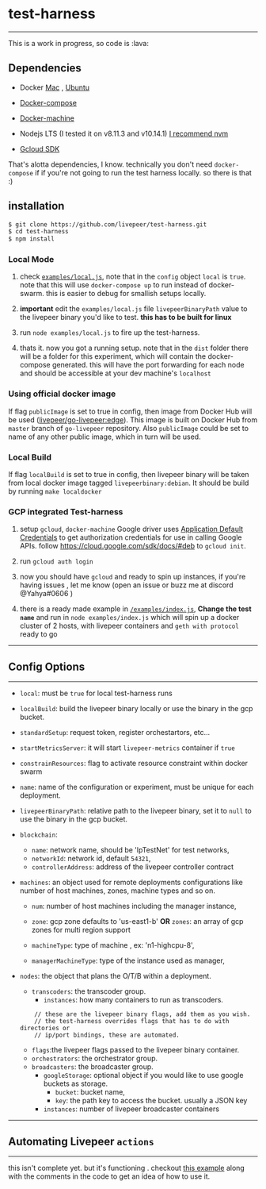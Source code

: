 # test-harness
---------

This is a work in progress, so code is :lava:


## Dependencies

- Docker [Mac](https://docs.docker.com/docker-for-mac/install/) , [Ubuntu](https://docs.docker.com/install/linux/docker-ce/ubuntu/)

- [Docker-compose](https://docs.docker.com/compose/install/)

- [Docker-machine](https://docs.docker.com/machine/install-machine/)

- Nodejs LTS (I tested it on v8.11.3 and v10.14.1) [I recommend nvm](https://github.com/creationix/nvm/blob/master/README.md)

- [Gcloud SDK](https://cloud.google.com/sdk/install)

That's alotta dependencies, I know. technically you don't need `docker-compose` if
if you're not going to run the test harness locally. so there is that :)

## installation

```bash
$ git clone https://github.com/livepeer/test-harness.git
$ cd test-harness
$ npm install

```

### Local Mode

1. check [`examples/local.js`](/examples/local.js), note that in the `config`
object `local` is `true`. note that this will use `docker-compose up` to run
instead of docker-swarm. this is easier to debug for smallish setups locally.

2. **important** edit the `examples/local.js` file `livepeerBinaryPath` value to
the livepeer binary you'd like to test. **this has to be built for linux**

2. run `node examples/local.js` to fire up the test-harness.

3. thats it. now you got a running setup. note that in the `dist` folder there
will be a folder for this experiment, which will contain the docker-compose
generated. this will have the port forwarding for each node and should be
accessible at your dev machine's `localhost`

### Using official docker image

If flag `publicImage` is set to true in config, then image from Docker Hub will be used ([livepeer/go-livepeer:edge](https://cloud.docker.com/u/livepeer/repository/docker/livepeer/go-livepeer/general)). This image is built on Docker Hub from `master` branch of `go-livepeer` repository. Also `publicImage` could be set to name of any other public image, which in turn will be used.

### Local Build

If flag `localBuild` is set to true in config, then livepeer binary will be taken from local
docker image tagged `livepeerbinary:debian`. It should be build by running
`make localdocker`

### GCP integrated Test-harness

1. setup `gcloud`, `docker-machine` Google driver uses [Application Default Credentials]() to get authorization credentials for use in calling Google APIs. follow https://cloud.google.com/sdk/docs/#deb to `gcloud init`.

2. run `gcloud auth login`

3. now you should have `gcloud` and ready to spin up instances, if you're having issues
, let me know (open an issue or buzz me at discord @Yahya#0606 )

4. there is a ready made example in [`/examples/index.js`](/examples/index.js),
**Change the test `name`** and run in `node examples/index.js` which will spin up
a docker cluster of 2 hosts, with livepeer containers and  `geth with protocol` ready to go


----------

## Config Options
----

- `local`: must be `true` for local test-harness runs
- `localBuild`: build the livepeer binary locally or use the binary in the gcp bucket.
- `standardSetup`: request token, register orchestartors, etc...
- `startMetricsServer`: it will start `livepeer-metrics` container if `true`
- `constrainResources`: flag to activate resource constraint within docker swarm
- `name`: name of the configuration or experiment, must be unique for each deployment.
- `livepeerBinaryPath`: relative path to the livepeer binary, set it to `null` to use
the binary in the gcp bucket.

- `blockchain`:
  - `name`: network name, should be 'lpTestNet' for test networks,
  - `networkId`:  network id, default `54321`,
  - `controllerAddress`: address of the livepeer controller contract

- `machines`: an object used for remote deployments configurations like number of
host machines, zones, machine types and so on.
  - `num`: number of host machines including the manager instance,

  - `zone`: gcp zone defaults to 'us-east1-b' **OR** `zones`: an array of gcp zones for multi region support

  - `machineType`: type of machine , ex: 'n1-highcpu-8',
  - `managerMachineType`: type of the instance used as manager,

- `nodes`: the object that plans the O/T/B within a deployment.
  - `transcoders`: the transcoder group.
    - `instances`: how many containers to run as transcoders.
  ```
      // these are the livepeer binary flags, add them as you wish.
      // the test-harness overrides flags that has to do with directories or
      // ip/port bindings, these are automated.
  ```
    - `flags`:the livepeer flags passed to the livepeer binary container.
  - `orchestrators`: the orchestrator group.
  - `broadcasters`: the broadcaster group.
    - `googleStorage`: optional object if you would like to use google buckets as storage.
      - `bucket`: bucket name,
      - `key`: the path key to access the bucket. usually a JSON key
    - `instances`: number of livepeer broadcaster containers

------------

## Automating Livepeer `actions`
------

this isn't complete yet. but it's functioning .
checkout [this example](https://github.com/livepeer/test-harness/blob/b1f8b12d849e43c33da31b3349bfbac2a488d3a3/examples/local.js#L50-L67) along with the comments in the code to get an
idea of how to use it.
